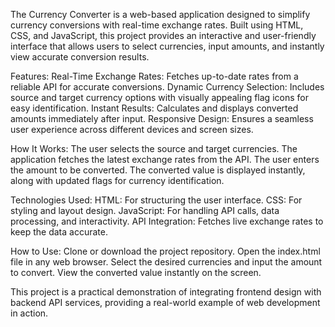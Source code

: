 The Currency Converter is a web-based application designed to simplify currency conversions with real-time exchange rates. Built using HTML, CSS, and JavaScript, this project provides an interactive and user-friendly interface that allows users to select currencies, input amounts, and instantly view accurate conversion results.

Features:
Real-Time Exchange Rates: Fetches up-to-date rates from a reliable API for accurate conversions.
Dynamic Currency Selection: Includes source and target currency options with visually appealing flag icons for easy identification.
Instant Results: Calculates and displays converted amounts immediately after input.
Responsive Design: Ensures a seamless user experience across different devices and screen sizes.

How It Works:
The user selects the source and target currencies.
The application fetches the latest exchange rates from the API.
The user enters the amount to be converted.
The converted value is displayed instantly, along with updated flags for currency identification.

Technologies Used:
HTML: For structuring the user interface.
CSS: For styling and layout design.
JavaScript: For handling API calls, data processing, and interactivity.
API Integration: Fetches live exchange rates to keep the data accurate.

How to Use:
Clone or download the project repository.
Open the index.html file in any web browser.
Select the desired currencies and input the amount to convert.
View the converted value instantly on the screen.

This project is a practical demonstration of integrating frontend design with backend API services, providing a real-world example of web development in action.
